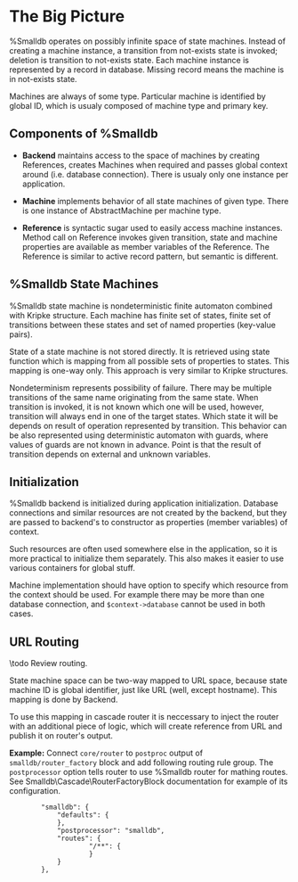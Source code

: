 The Big Picture
===============

%Smalldb operates on possibly infinite space of state machines. Instead of
creating a machine instance, a transition from not-exists state is invoked;
deletion is transition to not-exists state. Each machine instance is
represented by a record in database. Missing record means the machine is in
not-exists state.

Machines are always of some type. Particular machine is identified by global
ID, which is usualy composed of machine type and primary key.


Components of %Smalldb
----------------------

  * **Backend** maintains access to the space of machines by creating
    References, creates Machines when required and passes global context around
    (i.e. database connection). There is usualy only one instance per
    application.

  * **Machine** implements behavior of all state machines of given type. There
    is one instance of AbstractMachine per machine type.

  * **Reference** is syntactic sugar used to easily access machine instances.
    Method call on Reference invokes given transition, state and machine
    properties are available as member variables of the Reference. The
    Reference is similar to active record pattern, but semantic is different.


%Smalldb State Machines
-----------------------

%Smalldb state machine is nondeterministic finite automaton combined with Kripke
structure. Each machine has finite set of states, finite set of transitions
between these states and set of named properties (key-value pairs).

State of a state machine is not stored directly. It is retrieved using state
function which is mapping from all possible sets of properties to states. This
mapping is one-way only. This approach is very similar to Kripke structures.

Nondeterminism represents possibility of failure. There may be multiple
transitions of the same name originating from the same state. When transition
is invoked, it is not known which one will be used, however, transition will
always end in one of the target states. Which state it will be depends on
result of operation represented by transition. This behavior can be also
represented using deterministic automaton with guards, where values of guards
are not known in advance. Point is that the result of transition depends on
external and unknown variables.


Initialization
--------------

%Smalldb backend is initialized during application initialization. Database
connections and similar resources are not created by the backend, but they are
passed to backend's to constructor as properties (member variables) of context.

Such resources are often used somewhere else in the application, so it is more
practical to initialize them separately. This also makes it easier to use
various containers for global stuff.

Machine implementation should have option to specify which resource from the
context should be used. For example there may be more than one database
connection, and `$context->database` cannot be used in both cases.


URL Routing
-----------

\todo Review routing.

State machine space can be two-way mapped to URL space, because state machine
ID is global identifier, just like URL (well, except hostname). This mapping is
done by Backend.

To use this mapping in cascade router it is neccessary to inject the router
with an additional piece of logic, which will create reference from URL and
publish it on router's output.

**Example:** Connect `core/router` to `postproc` output of
`smalldb/router_factory` block and add following routing rule group. The
`postprocessor` option tells router to use %Smalldb router for mathing routes.
See Smalldb\Cascade\RouterFactoryBlock documentation for example of its configuration.

~~~~~
        "smalldb": {
            "defaults": {
            },
            "postprocessor": "smalldb",
            "routes": {
                    "/**": {
                    }
            }
        },
~~~~~
<!--- */ -->

